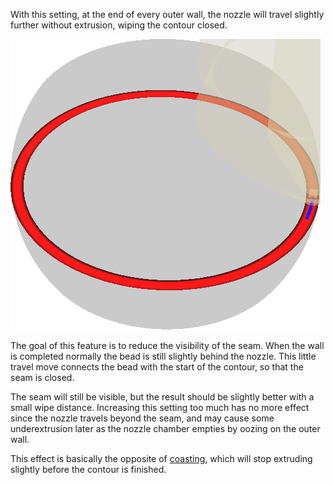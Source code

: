 With this setting, at the end of every outer wall, the nozzle will travel slightly further without extrusion, wiping the contour closed.

![A small travel move after completing the outer wall](images/wall_0_wipe_dist.png)

The goal of this feature is to reduce the visibility of the seam. When the wall is completed normally the bead is still slightly behind the nozzle. This little travel move connects the bead with the start of the contour, so that the seam is closed.

The seam will still be visible, but the result should be slightly better with a small wipe distance. Increasing this setting too much has no more effect since the nozzle travels beyond the seam, and may cause some underextrusion later as the nozzle chamber empties by oozing on the outer wall.

This effect is basically the opposite of [coasting](coasting_enable.md), which will stop extruding slightly before the contour is finished.